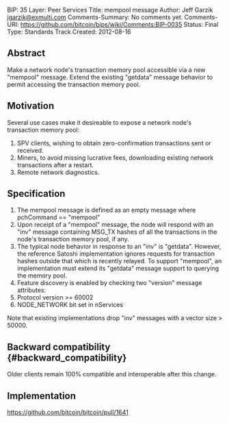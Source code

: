 BIP: 35
Layer: Peer Services
Title: mempool message
Author: Jeff Garzik <jgarzik@exmulti.com>
Comments-Summary: No comments yet.
Comments-URI: https://github.com/bitcoin/bips/wiki/Comments:BIP-0035
Status: Final
Type: Standards Track
Created: 2012-08-16

## Abstract

Make a network node\'s transaction memory pool accessible via a new
\"mempool\" message. Extend the existing \"getdata\" message behavior to
permit accessing the transaction memory pool.

## Motivation

Several use cases make it desireable to expose a network node\'s
transaction memory pool:

1.  SPV clients, wishing to obtain zero-confirmation transactions sent
or received.
2.  Miners, to avoid missing lucrative fees, downloading existing
network transactions after a restart.
3.  Remote network diagnostics.

## Specification

1.  The mempool message is defined as an empty message where pchCommand
== \"mempool\"
2.  Upon receipt of a \"mempool\" message, the node will respond with an
\"inv\" message containing MSG_TX hashes of all the transactions in
the node\'s transaction memory pool, if any.
3.  The typical node behavior in response to an \"inv\" is \"getdata\".
However, the reference Satoshi implementation ignores requests for
transaction hashes outside that which is recently relayed. To
support \"mempool\", an implementation must extend its \"getdata\"
message support to querying the memory pool.
4.  Feature discovery is enabled by checking two \"version\" message
attributes:
1.  Protocol version \>= 60002
2.  NODE_NETWORK bit set in nServices

Note that existing implementations drop \"inv\" messages with a vector
size \> 50000.

## Backward compatibility {#backward_compatibility}

Older clients remain 100% compatible and interoperable after this
change.

## Implementation

<https://github.com/bitcoin/bitcoin/pull/1641>

